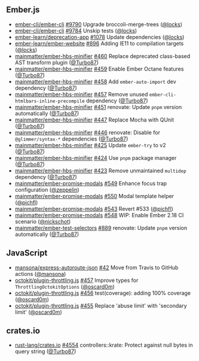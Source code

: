 ## Ember.js

- [ember-cli/ember-cli] [#9790](https://github.com/ember-cli/ember-cli/pull/9790) Upgrade broccoli-merge-trees ([@locks])
- [ember-cli/ember-cli] [#9784](https://github.com/ember-cli/ember-cli/pull/9784) Unskip tests ([@locks])
- [ember-learn/deprecation-app] [#1078](https://github.com/ember-learn/deprecation-app/pull/1078) Update dependencies ([@locks])
- [ember-learn/ember-website] [#896](https://github.com/ember-learn/ember-website/pull/896) Adding IE11 to compilation targets ([@locks])
- [mainmatter/ember-hbs-minifier] [#460](https://github.com/mainmatter/ember-hbs-minifier/pull/460) Replace deprecated class-based AST transform plugin ([@Turbo87])
- [mainmatter/ember-hbs-minifier] [#459](https://github.com/mainmatter/ember-hbs-minifier/pull/459) Enable Ember Octane features ([@Turbo87])
- [mainmatter/ember-hbs-minifier] [#458](https://github.com/mainmatter/ember-hbs-minifier/pull/458) Add `ember-auto-import` dev dependency ([@Turbo87])
- [mainmatter/ember-hbs-minifier] [#457](https://github.com/mainmatter/ember-hbs-minifier/pull/457) Remove unused `ember-cli-htmlbars-inline-precompile` dependency ([@Turbo87])
- [mainmatter/ember-hbs-minifier] [#451](https://github.com/mainmatter/ember-hbs-minifier/pull/451) renovate: Update `pnpm` version automatically ([@Turbo87])
- [mainmatter/ember-hbs-minifier] [#447](https://github.com/mainmatter/ember-hbs-minifier/pull/447) Replace Mocha with QUnit ([@Turbo87])
- [mainmatter/ember-hbs-minifier] [#446](https://github.com/mainmatter/ember-hbs-minifier/pull/446) renovate: Disable for `@glimmer/syntax-*` dependencies ([@Turbo87])
- [mainmatter/ember-hbs-minifier] [#425](https://github.com/mainmatter/ember-hbs-minifier/pull/425) Update `ember-try` to v2 ([@Turbo87])
- [mainmatter/ember-hbs-minifier] [#424](https://github.com/mainmatter/ember-hbs-minifier/pull/424) Use `pnpm` package manager ([@Turbo87])
- [mainmatter/ember-hbs-minifier] [#423](https://github.com/mainmatter/ember-hbs-minifier/pull/423) Remove unmaintained `multidep` dependency ([@Turbo87])
- [mainmatter/ember-promise-modals] [#549](https://github.com/mainmatter/ember-promise-modals/pull/549) Enhance focus trap configuration ([@zeppelin])
- [mainmatter/ember-promise-modals] [#550](https://github.com/mainmatter/ember-promise-modals/pull/550) Modal template helper ([@pichfl])
- [mainmatter/ember-promise-modals] [#543](https://github.com/mainmatter/ember-promise-modals/pull/543) Revert #533 ([@pichfl])
- [mainmatter/ember-promise-modals] [#548](https://github.com/mainmatter/ember-promise-modals/pull/548) WIP: Enable Ember 2.18 CI scenario ([@nickschot])
- [mainmatter/ember-test-selectors] [#889](https://github.com/mainmatter/ember-test-selectors/pull/889) renovate: Update `pnpm` version automatically ([@Turbo87])

## JavaScript

- [mansona/express-autoroute-json] [#42](https://github.com/mansona/express-autoroute-json/pull/42) Move from Travis to GitHub actions ([@mansona])
- [octokit/plugin-throttling.js] [#457](https://github.com/octokit/plugin-throttling.js/pull/457) Improve types for `ThrottlingOctokitOptions` ([@oscard0m])
- [octokit/plugin-throttling.js] [#456](https://github.com/octokit/plugin-throttling.js/pull/456) test(coverage): adding 100% coverage ([@oscard0m])
- [octokit/plugin-throttling.js] [#455](https://github.com/octokit/plugin-throttling.js/pull/455) Replace 'abuse limit' with 'secondary limit' ([@oscard0m])

## crates.io

- [rust-lang/crates.io] [#4554](https://github.com/rust-lang/crates.io/pull/4554) controllers::krate: Protect against null bytes in query string ([@Turbo87])

[@turbo87]: https://github.com/Turbo87
[@locks]: https://github.com/locks
[@mansona]: https://github.com/mansona
[@nickschot]: https://github.com/nickschot
[@oscard0m]: https://github.com/oscard0m
[@pichfl]: https://github.com/pichfl
[@zeppelin]: https://github.com/zeppelin
[ember-cli/ember-cli]: https://github.com/ember-cli/ember-cli
[ember-learn/deprecation-app]: https://github.com/ember-learn/deprecation-app
[ember-learn/ember-website]: https://github.com/ember-learn/ember-website
[mansona/express-autoroute-json]: https://github.com/mansona/express-autoroute-json
[octokit/plugin-throttling.js]: https://github.com/octokit/plugin-throttling.js
[rust-lang/crates.io]: https://github.com/rust-lang/crates.io
[mainmatter/ember-hbs-minifier]: https://github.com/mainmatter/ember-hbs-minifier
[mainmatter/ember-promise-modals]: https://github.com/mainmatter/ember-promise-modals
[mainmatter/ember-test-selectors]: https://github.com/mainmatter/ember-test-selectors
